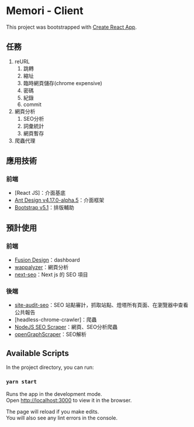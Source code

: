 # Memori - Client

This project was bootstrapped with [Create React App].

## 任務
1. reURL
   1. 跳轉
   2. 縮址
   3. 臨時網頁儲存(chrome expensive)
   4. 密碼
   5. 紀錄
   6. commit
2. 網頁分析
   1. SEO分析
   2. 詞彙統計
   3. 網頁暫存
3. 爬蟲代理

## 應用技術
### 前端
- [React JS]：介面基底
- [Ant Design v4.17.0-alpha.5]：介面框架
- [Bootstrap v5.1]：排版輔助

## 預計使用
### 前端
- [Fusion Design]：dashboard
- [wappalyzer]：網頁分析
- [next-seo]：Next js 的 SEO 項目

### 後端
- [site-audit-seo]：SEO 站點審計，抓取站點、燈塔所有頁面、在瀏覽器中查看公共報告
- [headless-chrome-crawler]：爬蟲
- [NodeJS SEO Scraper]：網頁、SEO分析爬蟲
- [openGraphScraper]：SEO解析

## Available Scripts

In the project directory, you can run:

### `yarn start`

Runs the app in the development mode.\
Open [http://localhost:3000] to view it in the browser.

The page will reload if you make edits.\
You will also see any lint errors in the console.
<!-- 
### `yarn test`

Launches the test runner in the interactive watch mode.\
See the section about [running tests] for more information.

### `yarn build`

Builds the app for production to the `build` folder.\
It correctly bundles React in production mode and optimizes the build for the best performance.

The build is minified and the filenames include the hashes.\
Your app is ready to be deployed!

See the section about [deployment] for more information. -->

[Ant Design v4.17.0-alpha.5]: https://ant.design/index-cn
[Bootstrap v5.1]: https://getbootstrap.com/docs/5.1/getting-started/introduction/
[Fusion Design]: https://fusion.design/pc/?themeid=2
[wappalyzer]: https://www.npmjs.com/package/wappalyzer
[next-seo]: https://github.com/garmeeh/next-seo
[site-audit-seo]: https://github.com/viasite/site-audit-seo
[NodeJS SEO Scraper]: https://www.npmjs.com/package/seo-scraper
[openGraphScraper]: https://github.com/jshemas/openGraphScraper
[Create React App]: https://github.com/facebook/create-react-app
[http://localhost:3000]: http://localhost:3000
[localhost]: http://localhost:3000
[running tests]: https://facebook.github.io/create-react-app/docs/running-tests
[deployment]: https://facebook.github.io/create-react-app/docs/deployment